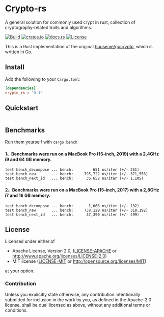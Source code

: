 # Crypto-rs
A general solution for commonly used crypt in rust, collection of cryptography-related traits and algorithms.


[![Build](https://github.com/houseme/crypto-rs/workflows/Build/badge.svg)](https://github.com/houseme/crypto-rs/actions?query=workflow%3ABuild)
[![crates.io](https://img.shields.io/crates/v/crypto_rs.svg)](https://crates.io/crates/crypto_rs)
[![docs.rs](https://docs.rs/crypto_rs/badge.svg)](https://docs.rs/crypto_rs/)
[![License](https://img.shields.io/crates/l/crypto_rs)](LICENSE-APACHE)

This is a Rust implementation of the original [houseme/gocrypto](https://github.com/houseme/gocrypto), which is written in Go.



## Install

Add the following to your `Cargo.toml`:
```toml
[dependencies]
crypto_rs = "0.1"
```

## Quickstart

```rust

```

## Benchmarks


Run them yourself with `cargo bench`.

#### 1、Benchmarks were run on a MacBook Pro (16-inch, 2019) with a 2,4GHz i9 and 64 GB memory.

```
test bench_decompose ... bench:         651 ns/iter (+/- 251)
test bench_new       ... bench:     795,722 ns/iter (+/- 371,556)
test bench_next_id   ... bench:      36,652 ns/iter (+/- 1,105)
```

#### 2、Benchmarks were run on a MacBook Pro (15-inch, 2017) with a 2,8GHz i7 and 16 GB memory.

```
test bench_decompose ... bench:       1,066 ns/iter (+/- 132)
test bench_new       ... bench:     738,129 ns/iter (+/- 318,192)
test bench_next_id   ... bench:      37,390 ns/iter (+/- 499)
```

## License

Licensed under either of

* Apache License, Version 2.0, ([LICENSE-APACHE](LICENSE-APACHE) or http://www.apache.org/licenses/LICENSE-2.0)
* MIT license ([LICENSE-MIT](LICENSE-MIT) or http://opensource.org/licenses/MIT)

at your option.

### Contribution

Unless you explicitly state otherwise, any contribution intentionally submitted for inclusion in the work by you, as defined in the Apache-2.0 license, shall be dual licensed as above, without any additional terms or conditions.
